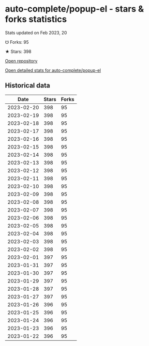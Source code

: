 # auto-complete/popup-el - stars & forks statistics

Stats updated on Feb 2023, 20

☋ Forks: 95

★ Stars: 398

[Open repository](https://github.com/auto-complete/popup-el)

[Open detailed stats for auto-complete/popup-el](https://reviewgithub.com/rep/auto-complete/popup-el)

## Historical data
| Date | Stars | Forks |
|------|-------|-------|
| 2023-02-20 | 398 | 95 | 
| 2023-02-19 | 398 | 95 | 
| 2023-02-18 | 398 | 95 | 
| 2023-02-17 | 398 | 95 | 
| 2023-02-16 | 398 | 95 | 
| 2023-02-15 | 398 | 95 | 
| 2023-02-14 | 398 | 95 | 
| 2023-02-13 | 398 | 95 | 
| 2023-02-12 | 398 | 95 | 
| 2023-02-11 | 398 | 95 | 
| 2023-02-10 | 398 | 95 | 
| 2023-02-09 | 398 | 95 | 
| 2023-02-08 | 398 | 95 | 
| 2023-02-07 | 398 | 95 | 
| 2023-02-06 | 398 | 95 | 
| 2023-02-05 | 398 | 95 | 
| 2023-02-04 | 398 | 95 | 
| 2023-02-03 | 398 | 95 | 
| 2023-02-02 | 398 | 95 | 
| 2023-02-01 | 397 | 95 | 
| 2023-01-31 | 397 | 95 | 
| 2023-01-30 | 397 | 95 | 
| 2023-01-29 | 397 | 95 | 
| 2023-01-28 | 397 | 95 | 
| 2023-01-27 | 397 | 95 | 
| 2023-01-26 | 396 | 95 | 
| 2023-01-25 | 396 | 95 | 
| 2023-01-24 | 396 | 95 | 
| 2023-01-23 | 396 | 95 | 
| 2023-01-22 | 396 | 95 | 

